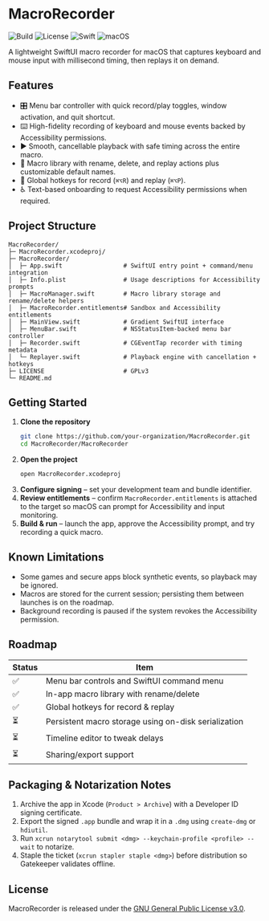 # MacroRecorder

![Build](https://img.shields.io/badge/build-passing-brightgreen)
![License](https://img.shields.io/badge/license-GPLv3-blue)
![Swift](https://img.shields.io/badge/Swift-5.9-orange)
![macOS](https://img.shields.io/badge/macOS-13%2B-lightgrey)

A lightweight SwiftUI macro recorder for macOS that captures keyboard and mouse input with millisecond timing, then replays it on demand.

## Features

- 🎛️ Menu bar controller with quick record/play toggles, window activation, and quit shortcut.
- ⌨️ High-fidelity recording of keyboard and mouse events backed by Accessibility permissions.
- ▶️ Smooth, cancellable playback with safe timing across the entire macro.
- 📁 Macro library with rename, delete, and replay actions plus customizable default names.
- 🔑 Global hotkeys for record (`⌘⌥R`) and replay (`⌘⌥P`).
- ♿ Text-based onboarding to request Accessibility permissions when required.

## Project Structure

```
MacroRecorder/
├─ MacroRecorder.xcodeproj/
├─ MacroRecorder/
│  ├─ App.swift                 # SwiftUI entry point + command/menu integration
│  ├─ Info.plist                # Usage descriptions for Accessibility prompts
│  ├─ MacroManager.swift        # Macro library storage and rename/delete helpers
│  ├─ MacroRecorder.entitlements# Sandbox and Accessibility entitlements
│  ├─ MainView.swift            # Gradient SwiftUI interface
│  ├─ MenuBar.swift             # NSStatusItem-backed menu bar controller
│  ├─ Recorder.swift            # CGEventTap recorder with timing metadata
│  └─ Replayer.swift            # Playback engine with cancellation + hotkeys
├─ LICENSE                      # GPLv3
└─ README.md
```

## Getting Started

1. **Clone the repository**
   ```bash
   git clone https://github.com/your-organization/MacroRecorder.git
   cd MacroRecorder/MacroRecorder
   ```
2. **Open the project**
   ```bash
   open MacroRecorder.xcodeproj
   ```
3. **Configure signing** – set your development team and bundle identifier.
4. **Review entitlements** – confirm `MacroRecorder.entitlements` is attached to the target so macOS can prompt for Accessibility and input monitoring.
5. **Build & run** – launch the app, approve the Accessibility prompt, and try recording a quick macro.

## Known Limitations

- Some games and secure apps block synthetic events, so playback may be ignored.
- Macros are stored for the current session; persisting them between launches is on the roadmap.
- Background recording is paused if the system revokes the Accessibility permission.

## Roadmap

| Status | Item |
| ------ | ---- |
| ✅ | Menu bar controls and SwiftUI command menu |
| ✅ | In-app macro library with rename/delete |
| ✅ | Global hotkeys for record & replay |
| ⏳ | Persistent macro storage using on-disk serialization |
| ⏳ | Timeline editor to tweak delays |
| ⏳ | Sharing/export support |

## Packaging & Notarization Notes

1. Archive the app in Xcode (`Product > Archive`) with a Developer ID signing certificate.
2. Export the signed `.app` bundle and wrap it in a `.dmg` using `create-dmg` or `hdiutil`.
3. Run `xcrun notarytool submit <dmg> --keychain-profile <profile> --wait` to notarize.
4. Staple the ticket (`xcrun stapler staple <dmg>`) before distribution so Gatekeeper validates offline.

## License

MacroRecorder is released under the [GNU General Public License v3.0](./LICENSE).
